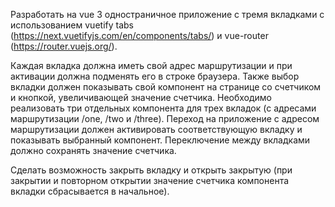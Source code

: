 Разработать на vue 3 одностраничное приложение с тремя вкладками с использованием vuetify tabs (https://next.vuetifyjs.com/en/components/tabs/) и vue-router (https://router.vuejs.org/).

Каждая вкладка должна иметь свой адрес маршрутизации 
и при активации должна подменять его в строке браузера.
Также выбор вкладки должен показывать свой компонент на странице
со счетчиком и кнопкой, увеличивающей значение счетчика. 
Необходимо реализовать три отдельных компонента для трех вкладок (с адресами маршрутизации /one, /two и /three).
Переход на приложение с адресом маршрутизации должен активировать соответствующую вкладку и показывать выбранный компонент.
Переключение между вкладками должно сохранять значение счетчика.

Сделать возможность закрыть вкладку и открыть закрытую
(при закрытии и повторном открытии значение счетчика компонента вкладки сбрасывается в начальное).